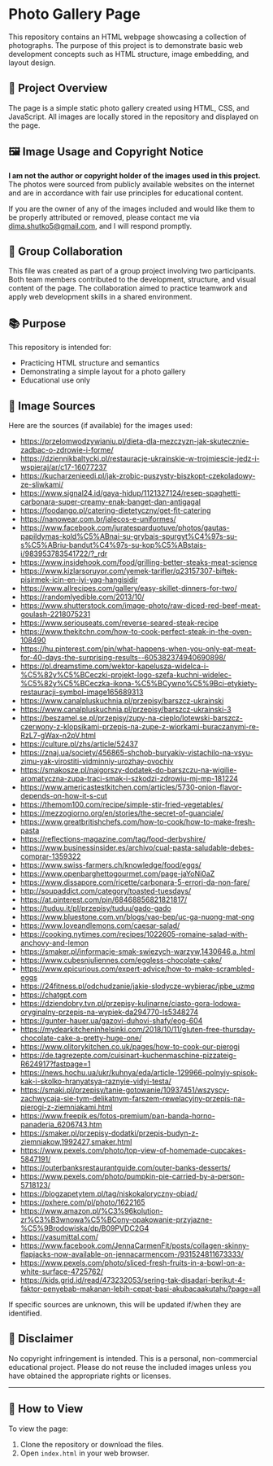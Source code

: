 # Photo Gallery Page

This repository contains an HTML webpage showcasing a collection of photographs.
The purpose of this project is to demonstrate basic web development concepts such as HTML structure, image embedding, and layout design.

## 📄 Project Overview

The page is a simple static photo gallery created using HTML, CSS, and JavaScript.
All images are locally stored in the repository and displayed on the page.

## 🖼️ Image Usage and Copyright Notice

**I am not the author or copyright holder of the images used in this project.**  
The photos were sourced from publicly available websites on the internet and are in accordance with fair use principles for educational content.

If you are the owner of any of the images included and would like them to be properly attributed or removed, please contact me via dima.shutko5@gmail.com, and I will respond promptly.

## 👥 Group Collaboration

This file was created as part of a group project involving two participants.
Both team members contributed to the development, structure, and visual content of the page.
The collaboration aimed to practice teamwork and apply web development skills in a shared environment.

## 📚 Purpose

This repository is intended for:

- Practicing HTML structure and semantics
- Demonstrating a simple layout for a photo gallery
- Educational use only

## 🔗 Image Sources

Here are the sources (if available) for the images used:

- https://przelomwodzywianiu.pl/dieta-dla-mezczyzn-jak-skutecznie-zadbac-o-zdrowie-i-forme/
- https://dziennikbaltycki.pl/restauracje-ukrainskie-w-trojmiescie-jedz-i-wspieraj/ar/c17-16077237
- https://kucharzenieedi.pl/jak-zrobic-puszysty-biszkopt-czekoladowy-ze-sliwkami/
- https://www.signal24.id/gaya-hidup/1121327124/resep-spaghetti-carbonara-super-creamy-enak-banget-dan-antigagal
- https://foodango.pl/catering-dietetyczny/get-fit-catering
- https://nanowear.com.br/jalecos-e-uniformes/
- https://www.facebook.com/juratesparduotuve/photos/gautas-papildymas-kold%C5%ABnai-su-grybais-spurgyt%C4%97s-su-s%C5%ABriu-bandut%C4%97s-su-kop%C5%ABstais-i/983953783541722/?_rdr
- https://www.insidehook.com/food/grilling-better-steaks-meat-science
- https://www.kizlarsoruyor.com/yemek-tarifler/q23157307-biftek-pisirmek-icin-en-iyi-yag-hangisidir
- https://www.allrecipes.com/gallery/easy-skillet-dinners-for-two/
- https://randomlyedible.com/2013/10/
- https://www.shutterstock.com/image-photo/raw-diced-red-beef-meat-goulash-2218075231
- https://www.seriouseats.com/reverse-seared-steak-recipe
- https://www.thekitchn.com/how-to-cook-perfect-steak-in-the-oven-108490
- https://hu.pinterest.com/pin/what-happens-when-you-only-eat-meat-for-40-days-the-surprising-results--605382374940690898/
- https://pl.dreamstime.com/wektor-kapelusza-widelca-i-%C5%82y%C5%BCeczki-projekt-logo-szefa-kuchni-widelec-%C5%82y%C5%BCeczka-ikona-%C5%BCywno%C5%9Bci-etykiety-restauracji-symbol-image165689313
- https://www.canalpluskuchnia.pl/przepisy/barszcz-ukrainski
- https://www.canalpluskuchnia.pl/przepisy/barszcz-ukrainski-3
- https://beszamel.se.pl/przepisy/zupy-na-cieplo/lotewski-barszcz-czerwony-z-klopsikami-przepis-na-zupe-z-wiorkami-buraczanymi-re-RzL7-gWax-n2pV.html
- https://culture.pl/zhs/article/52437
- https://znaj.ua/society/456865-shchob-buryakiv-vistachilo-na-vsyu-zimu-yak-virostiti-vidminniy-urozhay-ovochiv
- https://smakosze.pl/najgorszy-dodatek-do-barszczu-na-wigilie-aromatyczna-zupa-traci-smak-i-szkodzi-zdrowiu-mj-mp-181224
- https://www.americastestkitchen.com/articles/5730-onion-flavor-depends-on-how-it-s-cut
- https://themom100.com/recipe/simple-stir-fried-vegetables/
- https://mezzogiorno.org/en/stories/the-secret-of-guanciale/
- https://www.greatbritishchefs.com/how-to-cook/how-to-make-fresh-pasta
- https://reflections-magazine.com/tag/food-derbyshire/
- https://www.businessinsider.es/archivo/cual-pasta-saludable-debes-comprar-1359322
- https://www.swiss-farmers.ch/knowledge/food/eggs/
- https://www.openbarghettogourmet.com/page-jaYoNi0aZ
- https://www.dissapore.com/ricette/carbonara-5-errori-da-non-fare/
- http://soupaddict.com/category/toasted-tuesdays/
- https://at.pinterest.com/pin/68468856821821817/
- https://tuduu.it/pl/przepisy/tuduu/gado-gado
- https://www.bluestone.com.vn/blogs/vao-bep/uc-ga-nuong-mat-ong
- https://www.loveandlemons.com/caesar-salad/
- https://cooking.nytimes.com/recipes/1022605-romaine-salad-with-anchovy-and-lemon
- https://smaker.pl/informacje-smak-swiezych-warzyw,1430646,a,.html
- https://www.cubesnjuliennes.com/eggless-chocolate-cake/
- https://www.epicurious.com/expert-advice/how-to-make-scrambled-eggs
- https://24fitness.pl/odchudzanie/jakie-slodycze-wybierac/jpbe_uzmq
- https://chatgpt.com
- https://dziendobry.tvn.pl/przepisy-kulinarne/ciasto-gora-lodowa-oryginalny-przepis-na-wypiek-da294770-ls5348274
- https://gunter-hauer.ua/gazovi-duhovi-shafy/eog-604
- https://mydearkitcheninhelsinki.com/2018/10/11/gluten-free-thursday-chocolate-cake-a-pretty-huge-one/
- https://www.olitorykitchen.co.uk/pages/how-to-cook-our-pierogi
- https://de.tagrezepte.com/cuisinart-kuchenmaschine-pizzateig-R624917?fastpage=1
- https://news.hochu.ua/ukr/kuhnya/eda/article-129966-polnyiy-spisok-kak-i-skolko-hranyatsya-raznyie-vidyi-testa/
- https://smaki.pl/przepisy/tanie-gotowanie/10937451/wszyscy-zachwycaja-sie-tym-delikatnym-farszem-rewelacyjny-przepis-na-pierogi-z-ziemniakami.html
- https://www.freepik.es/fotos-premium/pan-banda-horno-panaderia_6206743.htm
- https://smaker.pl/przepisy-dodatki/przepis-budyn-z-ziemniakow,1992427,smaker.html
- https://www.pexels.com/photo/top-view-of-homemade-cupcakes-5847191/
- https://outerbanksrestaurantguide.com/outer-banks-desserts/
- https://www.pexels.com/photo/pumpkin-pie-carried-by-a-person-5718123/
- https://blogzapetytem.pl/tag/niskokaloryczny-obiad/
- https://pxhere.com/pl/photo/1622165
- https://www.amazon.pl/%C3%96kolution-zr%C3%B3wnowa%C5%BCony-opakowanie-przyjazne-%C5%9Brodowiska/dp/B09PVDC2G4
- https://vasumittal.com/
- https://www.facebook.com/JennaCarmenFit/posts/collagen-skinny-flapjacks-now-available-on-jennacarmencom-/931524811673333/
- https://www.pexels.com/photo/sliced-fresh-fruits-in-a-bowl-on-a-white-surface-4725762/
- https://kids.grid.id/read/473232053/sering-tak-disadari-berikut-4-faktor-penyebab-makanan-lebih-cepat-basi-akubacaakutahu?page=all
 
If specific sources are unknown, this will be updated if/when they are identified.

## 🚫 Disclaimer

No copyright infringement is intended.
This is a personal, non-commercial educational project.
Please do not reuse the included images unless you have obtained the appropriate rights or licenses.

---

## 📁 How to View

To view the page:

1. Clone the repository or download the files.
2. Open `index.html` in your web browser.

